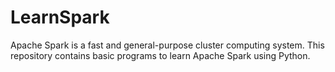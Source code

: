 # LearnSpark
Apache Spark is a fast and general-purpose cluster computing system. This repository contains basic programs to learn Apache Spark using Python.
